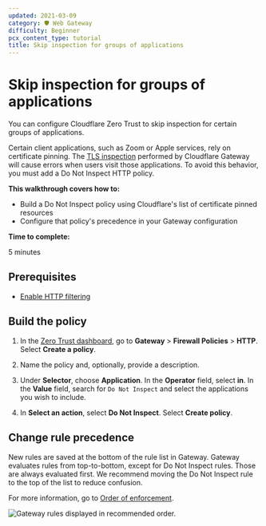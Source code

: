 ```yaml
---
updated: 2021-03-09
category: 🛡️ Web Gateway
difficulty: Beginner
pcx_content_type: tutorial
title: Skip inspection for groups of applications
---
```


# Skip inspection for groups of applications

You can configure Cloudflare Zero Trust to skip inspection for certain groups of applications.

Certain client applications, such as Zoom or Apple services, rely on certificate pinning. The [TLS inspection](/cloudflare-one/policies/filtering/http-policies/tls-decryption/) performed by Cloudflare Gateway will cause errors when users visit those applications. To avoid this behavior, you must add a Do Not Inspect HTTP policy.

**This walkthrough covers how to:**

- Build a Do Not Inspect policy using Cloudflare's list of certificate pinned resources
- Configure that policy's precedence in your Gateway configuration

**Time to complete:**

5 minutes

## Prerequisites

- [Enable HTTP filtering](/cloudflare-one/policies/filtering/initial-setup/http/)

## Build the policy

1. In the [Zero Trust dashboard](https://one.dash.cloudflare.com), go to **Gateway** > **Firewall Policies** > **HTTP**. Select **Create a policy**.

2.  Name the policy and, optionally, provide a description.

3. Under **Selector**, choose **Application**. In the **Operator** field, select **in**. In the **Value** field, search for `Do Not Inspect` and select the applications you wish to include.

4.  In **Select an action**, select **Do Not Inspect**. Select **Create policy**.

## Change rule precedence

New rules are saved at the bottom of the rule list in Gateway. Gateway evaluates rules from top-to-bottom, except for Do Not Inspect rules. Those are always evaluated first. We recommend moving the Do Not Inspect rule to the top of the list to reduce confusion.

For more information, go to [Order of enforcement](/cloudflare-one/policies/filtering/order-of-enforcement/).

![Gateway rules displayed in recommended order.](/cloudflare-one/static/secure-web-gateway/exempt-cert-pinning/rules-last.png)
